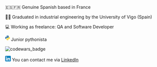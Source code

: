 🇪🇸🇫🇷 Genuine Spanish based in France

👨‍🎓 Graduated in industrial engineering by the University of Vigo (Spain)

💻 Working as freelance: QA and Software Developer

<img height="18" src="python-logo-only.svg"/>
Junior pythonista

![codewars_badge](https://www.codewars.com/users/daniel-ob/badges/small)

<img height="18" src="linkedin-logo.png"/> You can contact me via <a href="https://www.linkedin.com/in/danielobregonrey/">LinkedIn</a>
